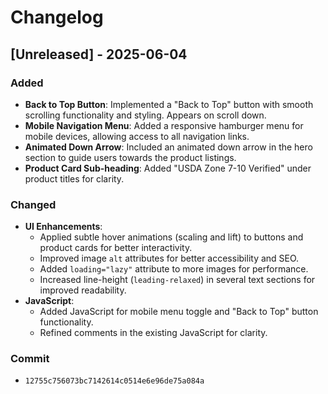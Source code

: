 # Changelog

## [Unreleased] - 2025-06-04

### Added
- **Back to Top Button**: Implemented a "Back to Top" button with smooth scrolling functionality and styling. Appears on scroll down.
- **Mobile Navigation Menu**: Added a responsive hamburger menu for mobile devices, allowing access to all navigation links.
- **Animated Down Arrow**: Included an animated down arrow in the hero section to guide users towards the product listings.
- **Product Card Sub-heading**: Added "USDA Zone 7-10 Verified" under product titles for clarity.

### Changed
- **UI Enhancements**:
    - Applied subtle hover animations (scaling and lift) to buttons and product cards for better interactivity.
    - Improved image `alt` attributes for better accessibility and SEO.
    - Added `loading="lazy"` attribute to more images for performance.
    - Increased line-height (`leading-relaxed`) in several text sections for improved readability.
- **JavaScript**:
    - Added JavaScript for mobile menu toggle and "Back to Top" button functionality.
    - Refined comments in the existing JavaScript for clarity.

### Commit
- `12755c756073bc7142614c0514e6e96de75a084a`
